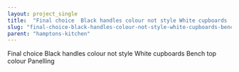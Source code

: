 ```yaml
---
layout: project_single
title:  "Final choice  Black handles colour not style White cupboards  Bench top colour Panelling"
slug: "final-choice-black-handles-colour-not-style-white-cupboards-bench-top-colour-panelling"
parent: "hamptons-kitchen"
---
```

Final choice  Black handles colour not style White cupboards  Bench top colour Panelling